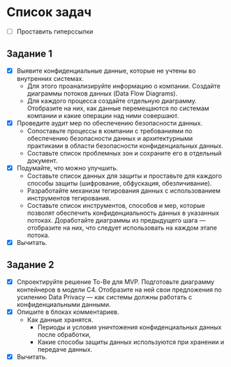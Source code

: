 # Список задач

- [ ] Проставить гиперссылки

## Задание 1

- [x] Выявите конфиденциальные данные, которые не учтены во внутренних системах.
  - Для этого проанализируйте информацию о компании. Создайте диаграммы потоков данных (Data Flow Diagrams). 
  - Для каждого процесса создайте отдельную диаграмму. Отобразите на них, как данные перемещаются по системам компании и какие операции над ними совершают.
- [x] Проведите аудит мер по обеспечению безопасности данных. 
  - Сопоставьте процессы в компании с требованиями по обеспечению безопасности данных и архитектурными практиками в области безопасности конфиденциальных данных. 
  - Составьте список проблемных зон и сохраните его в отдельный документ.
- [x] Подумайте, что можно улучшить.
  - Составьте список данных для защиты и проставьте для каждого способы защиты (шифрование, обфускация, обезличивание). 
  - Разработайте механизм тегирования данных с использованием инструментов тегирования. 
  - Составьте список инструментов, способов и мер, которые позволят обеспечить конфиденциальность данных в указанных потоках. Доработайте диаграммы из предыдущего шага — отобразите на них, что следует использовать на каждом этапе потока.
- [x] Вычитать.

## Задание 2

- [x] Спроектируйте решение To-Be для MVP. Подготовьте диаграмму контейнеров в модели C4. Отобразите на ней свои предложения по усилению Data Privacy — как системы должны работать с конфиденциальными данными.
- [x] Опишите в блоках комментариев.
  - Как данные хранятся.
	- Периоды и условия уничтожения конфиденциальных данных после обработки,
	- Какие способы защиты данных используются при хранении и передаче данных.
- [x] Вычитать.